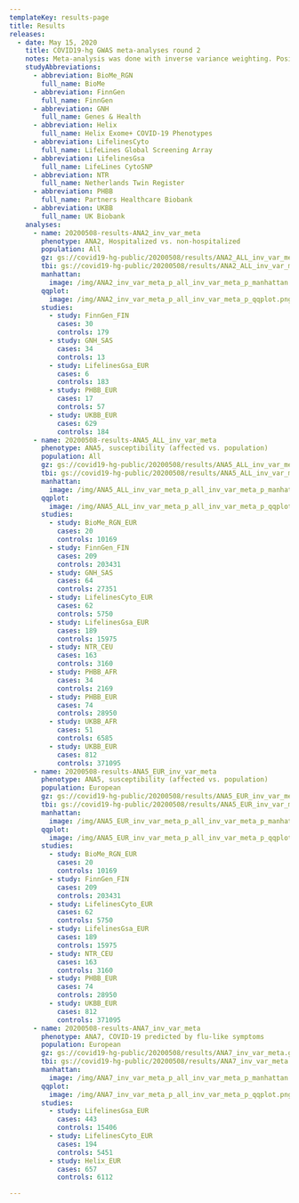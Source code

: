 ```yaml
---
templateKey: results-page
title: Results
releases:
  - date: May 15, 2020
    title: COVID19-hg GWAS meta-analyses round 2 
    notes: Meta-analysis was done with inverse variance weighting. Positions are on GRCh37. An AF filter of 0.0001 and an INFO filter of 0.6 was applied to each study prior to meta-analysis.
    studyAbbreviations:
      - abbreviation: BioMe_RGN
        full_name: BioMe
      - abbreviation: FinnGen
        full_name: FinnGen
      - abbreviation: GNH
        full_name: Genes & Health
      - abbreviation: Helix
        full_name: Helix Exome+ COVID-19 Phenotypes
      - abbreviation: LifelinesCyto
        full_name: LifeLines Global Screening Array
      - abbreviation: LifelinesGsa
        full_name: LifeLines CytoSNP
      - abbreviation: NTR
        full_name: Netherlands Twin Register
      - abbreviation: PHBB
        full_name: Partners Healthcare Biobank
      - abbreviation: UKBB
        full_name: UK Biobank
    analyses:
      - name: 20200508-results-ANA2_inv_var_meta
        phenotype: ANA2, Hospitalized vs. non-hospitalized 	
        population: All
        gz: gs://covid19-hg-public/20200508/results/ANA2_ALL_inv_var_meta.gz 
        tbi: gs://covid19-hg-public/20200508/results/ANA2_ALL_inv_var_meta.gz.tbi
        manhattan:
          image: /img/ANA2_inv_var_meta_p_all_inv_var_meta_p_manhattan.png
        qqplot:
          image: /img/ANA2_inv_var_meta_p_all_inv_var_meta_p_qqplot.png
        studies:
          - study: FinnGen_FIN
            cases: 30
            controls: 179
          - study: GNH_SAS
            cases: 34
            controls: 13
          - study: LifelinesGsa_EUR
            cases: 6
            controls: 183
          - study: PHBB_EUR
            cases: 17
            controls: 57
          - study: UKBB_EUR
            cases: 629
            controls: 184
      - name: 20200508-results-ANA5_ALL_inv_var_meta
        phenotype: ANA5, susceptibility (affected vs. population) 
        population: All
        gz: gs://covid19-hg-public/20200508/results/ANA5_ALL_inv_var_meta.gz 
        tbi: gs://covid19-hg-public/20200508/results/ANA5_ALL_inv_var_meta.gz.tbi
        manhattan:
          image: /img/ANA5_ALL_inv_var_meta_p_all_inv_var_meta_p_manhattan.png
        qqplot:
          image: /img/ANA5_ALL_inv_var_meta_p_all_inv_var_meta_p_qqplot.png 
        studies:
          - study: BioMe_RGN_EUR
            cases: 20
            controls: 10169
          - study: FinnGen_FIN
            cases: 209
            controls: 203431
          - study: GNH_SAS
            cases: 64
            controls: 27351
          - study: LifelinesCyto_EUR
            cases: 62
            controls: 5750
          - study: LifelinesGsa_EUR
            cases: 189
            controls: 15975
          - study: NTR_CEU
            cases: 163
            controls: 3160
          - study: PHBB_AFR
            cases: 34
            controls: 2169
          - study: PHBB_EUR
            cases: 74
            controls: 28950
          - study: UKBB_AFR
            cases: 51
            controls: 6585
          - study: UKBB_EUR
            cases: 812
            controls: 371095
      - name: 20200508-results-ANA5_EUR_inv_var_meta
        phenotype: ANA5, susceptibility (affected vs. population) 
        population: European
        gz: gs://covid19-hg-public/20200508/results/ANA5_EUR_inv_var_meta.gz 
        tbi: gs://covid19-hg-public/20200508/results/ANA5_EUR_inv_var_meta.gz.tbi
        manhattan:
          image: /img/ANA5_EUR_inv_var_meta_p_all_inv_var_meta_p_manhattan.png
        qqplot:
          image: /img/ANA5_EUR_inv_var_meta_p_all_inv_var_meta_p_qqplot.png 
        studies:
          - study: BioMe_RGN_EUR
            cases: 20
            controls: 10169
          - study: FinnGen_FIN
            cases: 209
            controls: 203431
          - study: LifelinesCyto_EUR
            cases: 62
            controls: 5750
          - study: LifelinesGsa_EUR
            cases: 189
            controls: 15975
          - study: NTR_CEU
            cases: 163
            controls: 3160
          - study: PHBB_EUR
            cases: 74
            controls: 28950
          - study: UKBB_EUR
            cases: 812
            controls: 371095
      - name: 20200508-results-ANA7_inv_var_meta
        phenotype: ANA7, COVID-19 predicted by flu-like symptoms 
        population: European
        gz: gs://covid19-hg-public/20200508/results/ANA7_inv_var_meta.gz
        tbi: gs://covid19-hg-public/20200508/results/ANA7_inv_var_meta.gz.tbi
        manhattan:
          image: /img/ANA7_inv_var_meta_p_all_inv_var_meta_p_manhattan.png
        qqplot:
          image: /img/ANA7_inv_var_meta_p_all_inv_var_meta_p_qqplot.png
        studies:
          - study: LifelinesGsa_EUR
            cases: 443
            controls: 15406
          - study: LifelinesCyto_EUR
            cases: 194
            controls: 5451
          - study: Helix_EUR
            cases: 657
            controls: 6112

---
```



